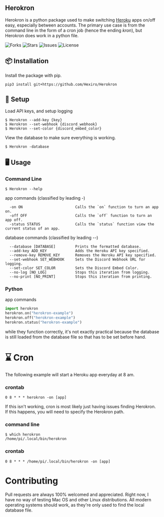 ## Herokron

Herokron is a python package used to make switching [Heroku](https://heroku.com/) apps on/off easy, especially between accounts. The primary use case is from the command line in the form of a cron job (hence the ending *kron*), but Herokron does work in a python file.

![Forks](https://img.shields.io/github/forks/Hexiro/Herokron)
![Stars](https://img.shields.io/github/stars/Hexiro/Herokron)
![Issues](https://img.shields.io/github/issues/Hexiro/Herokron)
![License](https://img.shields.io/github/license/Hexiro/Herokron)


## 📦 Installation

Install the package with pip.

```
pip3 install git+https://github.com/Hexiro/Herokron
```


## 💾 Setup

Load API keys, and setup logging
```console
$ Herokron --add-key {key} 
$ Herokron --set-webhook {discord_webhook}
$ Herokron --set-color {discord_embed_color}
```
View the database to make sure everything is working.
```console
$ Herokron -database
```

##  🖥️ Usage

### Command Line

```console
$ Herokron --help
```
app commands (classified by leading -)
```console
  -on ON                		Calls the `on` function to turn an app on.
  -off OFF              		Calls the `off` function to turn an app off.
  -status STATUS        		Calls the `status` function view the current status of an app.
```
database commands (classified by leading --)
```
  --database [DATABASE]  		Prints the formatted database.
  --add-key ADD_KEY     		Adds the Heroku API key specified.
  --remove-key REMOVE_KEY		Removes the Heroku API key specified.            
  --set-webhook SET_WEBHOOK		Sets the Discord Webhook URL for logging.                    
  --set-color SET_COLOR			Sets the Discord Embed Color.
  --no-log [NO_LOG]     		Stops this iteration from logging.
  --no-print [NO_PRINT]			Stops this iteration from printing.
```

### Python

app commands
```py
import herokron
herokron.on("herokron-example")
herokron.off("herokron-example")
herokron.status("herokron-example")
```

while they function correctly, it's not exactly practical because the database is still loaded from the database file so that has to be set before hand.

# ⌛ Cron
The following example will start a Heroku app everyday at 8 am.

### crontab
```
0 8 * * * herokron -on [app]
```

If this isn't working, cron is most likely just having issues finding Herokron. If this happens, you will need to specify the Herokron path. 

### command line
```
$ which herokron
/home/pi/.local/bin/herokron
```
### crontab
```
0 8 * * * /home/pi/.local/bin/herokron -on [app]
```


# Contributing
Pull requests are always 100% welcomed and appreciated. Right now, I have no way of testing Mac OS and other Linux distributions. All modern operating systems should work, as  they're only used to find the local database file.
